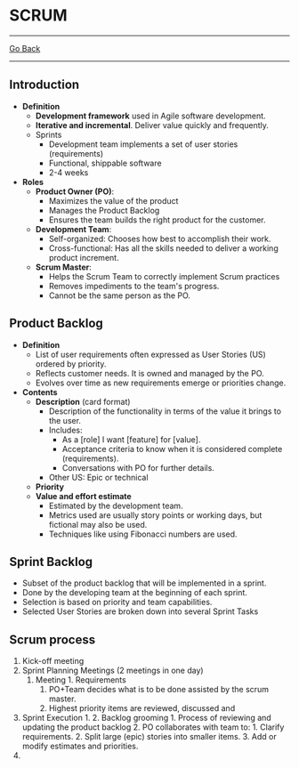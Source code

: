 # SCRUM
---
[Go Back](UNIOVI/3S2_IntSys/README.md)

---
## Introduction
- **Definition**
    - **Development framework** used in Agile software development.
    - **Iterative and incremental**. Deliver value quickly and frequently.
    - Sprints
	    - Development team implements a set of user stories (requirements)
	    - Functional, shippable software
	    - 2-4 weeks
- **Roles**
    - **Product Owner (PO)**:
	    - Maximizes the value of the product
	    - Manages the Product Backlog
	    - Ensures the team builds the right product for the customer.
    - **Development Team**:
        - Self-organized: Chooses how best to accomplish their work.
        - Cross-functional: Has all the skills needed to deliver a working product increment.
    - **Scrum Master**:  
	    - Helps the Scrum Team to correctly implement Scrum practices
	    - Removes impediments to the team's progress.
	    - Cannot be the same person as the PO.
## Product Backlog
- **Definition**
	- List of user requirements often expressed as User Stories (US) ordered by priority.
	- Reflects customer needs. It is owned and managed by the PO. 
	- Evolves over time as new requirements emerge or priorities change.
- **Contents**
	- **Description** (card format)
		- Description of the functionality in terms of the value it brings to the user.
		- Includes:
			- As a [role] I want [feature] for [value].
			- Acceptance criteria to know when it is considered complete (requirements).
			- Conversations with PO for further details.
		- Other US: Epic or technical
	- **Priority**
	- **Value and effort estimate**
		- Estimated by the development team.
		- Metrics used are usually story points or working days, but fictional may also be used.
		- Techniques like using Fibonacci numbers are used.
## Sprint Backlog
- Subset of the product backlog that will be implemented in a sprint.
- Done by the developing team at the beginning of each sprint.
- Selection is based on priority and team capabilities.
- Selected User Stories are broken down into several Sprint Tasks
## Scrum process
1. Kick-off meeting
2. Sprint Planning Meetings (2 meetings in one day)
	1. Meeting 1. Requirements
		1. PO+Team decides what is to be done assisted by the scrum master.
		2. Highest priority items are reviewed, discussed and 
3. Sprint Execution
	1. 
	2. Backlog grooming
		1. Process of reviewing and updating the product backlog
		2. PO collaborates with team to:
			1. Clarify requirements.
			2. Split large (epic) stories into smaller items.
			3. Add or modify estimates and priorities.
4. 